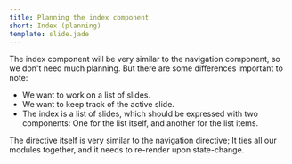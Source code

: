 ```yaml
---
title: Planning the index component
short: Index (planning)
template: slide.jade
---
```


The index component will be very similar to the navigation component, so we don't need much planning. But there are some differences important to note:

* We want to work on a list of slides.
* We want to keep track of the active slide.
* The index is a list of slides, which should be expressed with two components: One for the list itself, and another for the list items.

The directive itself is very similar to the navigation directive; It ties all our modules together, and it needs to re-render upon state-change.